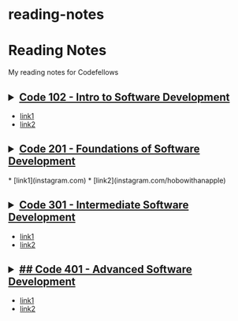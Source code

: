 # reading-notes
# Reading Notes
My reading notes for Codefellows

<!--[Site](https://cfosprof.github.io/reading-notes/)-->

## <details><summary>[Code 102 - Intro to Software Development](https://facebook.com)</summary>
* [link1](instagram.com)
* [link2](instagram.com/hobowithanapple)
</details>

## <details><summary>[Code 201 - Foundations of Software Development](/)</summary>
<p>
* [link1](instagram.com)
* [link2](instagram.com/hobowithanapple)
</p>
</details>

## <details><summary>[Code 301 - Intermediate Software Development](/)</summary>
* [link1](instagram.com)
* [link2](instagram.com/hobowithanapple)
</details>

## <details><summary>[## Code 401 - Advanced Software Development](/)</summary>
* [link1](/)
* [link2](/)
</details>

